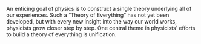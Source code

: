 An enticing goal of physics is to construct a single theory underlying all of our experiences. Such a “Theory of Everything” has not yet been developed, but with every new insight into the way our world works, physicists grow closer step by step. One central theme in physicists’ efforts to build a theory of everything is unification.
